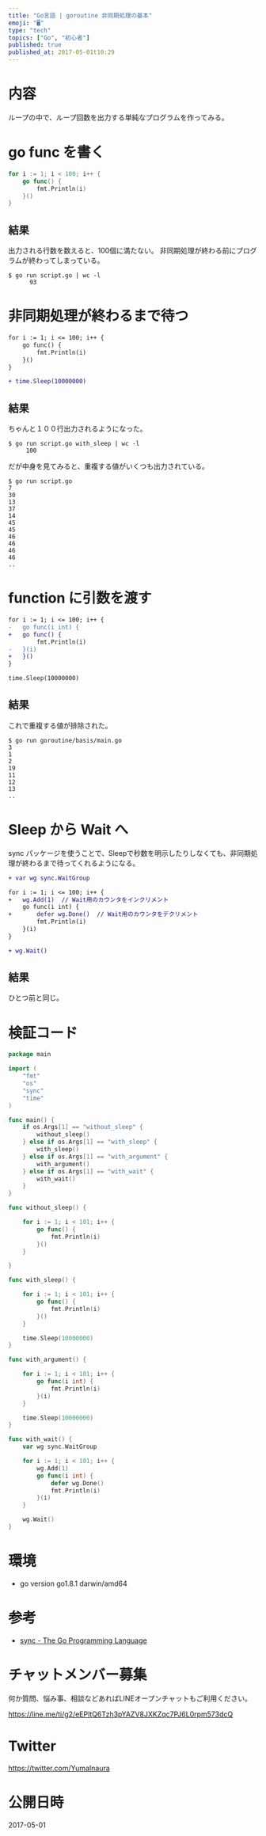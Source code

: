 ```yaml
---
title: "Go言語 | goroutine 非同期処理の基本"
emoji: "🖥"
type: "tech"
topics: ["Go", "初心者"]
published: true
published_at: 2017-05-01t10:29
---
```


# 内容

ループの中で、ループ回数を出力する単純なプログラムを作ってみる。

# go func を書く

```go
for i := 1; i < 100; i++ {
    go func() {
        fmt.Println(i)
    }()
}
```

## 結果

出力される行数を数えると、100個に満たない。
非同期処理が終わる前にプログラムが終わってしまっている。

```
$ go run script.go | wc -l
      93
```


# 非同期処理が終わるまで待つ


```diff
for i := 1; i <= 100; i++ {
	go func() {
		fmt.Println(i)
	}()
}

+ time.Sleep(10000000)
```

## 結果

ちゃんと１００行出力されるようになった。

```
$ go run script.go with_sleep | wc -l
     100
```

だが中身を見てみると、重複する値がいくつも出力されている。

```
$ go run script.go
7
30
13
37
14
45
45
46
46
46
46
..
```

# function に引数を渡す

```diff
for i := 1; i <= 100; i++ {
-	go func(i int) {
+	go func() {
		fmt.Println(i)
-	}(i)
+	}()
}

time.Sleep(10000000)
```

##  結果

これで重複する値が排除された。

```
$ go run goroutine/basis/main.go
3
1
2
19
11
12
13
..
```

# Sleep から Wait へ

sync パッケージを使うことで、Sleepで秒数を明示したりしなくても、非同期処理が終わるまで待ってくれるようになる。

```diff
+ var wg sync.WaitGroup

for i := 1; i <= 100; i++ {
+ 	wg.Add(1)  // Wait用のカウンタをインクリメント
	go func(i int) {
+ 		defer wg.Done()  // Wait用のカウンタをデクリメント
		fmt.Println(i)
	}(i)
}

+ wg.Wait()
```

## 結果

ひとつ前と同じ。

# 検証コード

```go
package main

import (
	"fmt"
	"os"
	"sync"
	"time"
)

func main() {
	if os.Args[1] == "without_sleep" {
		without_sleep()
	} else if os.Args[1] == "with_sleep" {
		with_sleep()
	} else if os.Args[1] == "with_argument" {
		with_argument()
	} else if os.Args[1] == "with_wait" {
		with_wait()
	}
}

func without_sleep() {

	for i := 1; i < 101; i++ {
		go func() {
			fmt.Println(i)
		}()
	}

}

func with_sleep() {

	for i := 1; i < 101; i++ {
		go func() {
			fmt.Println(i)
		}()
	}

	time.Sleep(10000000)
}

func with_argument() {

	for i := 1; i < 101; i++ {
		go func(i int) {
			fmt.Println(i)
		}(i)
	}

	time.Sleep(10000000)
}

func with_wait() {
	var wg sync.WaitGroup

	for i := 1; i < 101; i++ {
		wg.Add(1)
		go func(i int) {
			defer wg.Done()
			fmt.Println(i)
		}(i)
	}

	wg.Wait()
}
```

# 環境

- go version go1.8.1 darwin/amd64

# 参考

- [sync - The Go Programming Language](https://golang.org/pkg/sync/)








<!-- Update From Qiita API -->

# チャットメンバー募集


何か質問、悩み事、相談などあればLINEオープンチャットもご利用ください。

https://line.me/ti/g2/eEPltQ6Tzh3pYAZV8JXKZqc7PJ6L0rpm573dcQ





# Twitter


https://twitter.com/YumaInaura


<!-- Update From Qiita API -->



# 公開日時

2017-05-01
